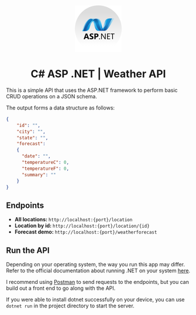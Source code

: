 <div align=center>
    <img src=./Images/asp-icon.png width=128 />
</div>
<div align=center>
    <h1>C# ASP .NET | Weather API</h1>
</div>
<div>
    <p>
        This is a simple API that uses the ASP.NET framework to perform basic CRUD operations
        on a JSON schema.
    </p>
    <p>
        The output forms a data structure as follows:
    </p>
</div>

```json
{
    "id": "",
    "city": "",
    "state": "",
    "forecast":
    {
      "date": "",
      "temperatureC": 0,
      "temperatureF": 0,
      "summary": ""
    }
}
```

<div>
    <h2>Endpoints</h2>
    <ul>
        <li>
        <b>All locations: </b>
            <code>http://localhost:{port}/location</code>
        </li>
        <li>
        <b>Location by id: </b>
            <code>http://localhost:{port}/location/{id}</code>
        </li>
        <li>
        <b>Forecast demo: </b>
            <code>http://localhost:{port}/weatherforecast</code>
        </li>
    </ul>
</div>

<div>
    <h2>Run the API</h2>
    <p>
        Depending on your operating system, the way you run this app may differ. Refer to the official documentation about running .NET on your system <a href=https://dotnet.microsoft.com>here</a>.
    </p>
    <p>
        I recommend using <a href=https://www.postman.com>Postman</a> to send requests to the endpoints, but you can build out a front end to go along with the API.
    </p>
    <p>
        If you were able to install dotnet successfully on your device, you can use <code>dotnet run</code> in the project directory to start the server.
    </p>
</div>
